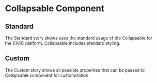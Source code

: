 # Collapsable Component

## Standard

The Standard story shows uses the standard usage of the Collapsable for the CIVIC platform. Collapsable includes standard styling.

## Custom

The Custom story shows all possible properties that can be passed to Collapsable component for customization.
